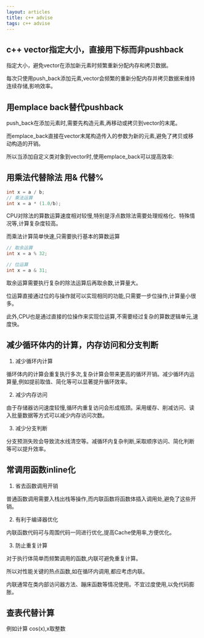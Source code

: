 ```yaml
---
layout: articles
title: c++ advise
tags: c++ advise 
---
```


## c++ vector指定大小，直接用下标而非pushback
指定大小，避免vector在添加新元素时频繁重新分配内存和拷贝数据。

每次只使用push_back添加元素,vector会频繁的重新分配内存并拷贝数据来维持连续存储,影响效率。

## 用emplace back替代pushback

push_back在添加元素时,需要先构造元素,再移动或拷贝到vector的末尾。

而emplace_back直接在vector末尾构造传入的参数为新的元素,避免了拷贝或移动构造的开销。

所以当添加自定义类对象到vector时,使用emplace_back可以提高效率:

## 用乘法代替除法 用& 代替%
```cpp
int x = a / b; 
// 乘法运算
int x = a * (1.0/b);
```
CPU对除法的算数运算速度相对较慢,特别是浮点数除法需要处理规格化、特殊情况等,计算复杂度较高。

而乘法计算简单快速,只需要执行基本的算数运算
```cpp
// 取余运算
int x = a % 32;

// 位运算    
int x = a & 31;
```

取余运算需要执行复杂的除法运算后再取余数,计算量大。

位运算直接通过位的与操作就可以实现相同的功能,只需要一步位操作,计算量小很多。

此外,CPU也是通过直接的位操作来实现位运算,不需要经过复杂的算数逻辑单元,速度快。
## 减少循环体内的计算，内存访问和分支判断


1. 减少循环内计算

循环体内的计算会重复执行多次,复杂计算会带来更高的循环开销。减少循环内运算量,例如提前取值、简化等可以显著提升循环效率。

2. 减少内存访问 

由于存储器访问速度较慢,循环内重复访问会形成瓶颈。采用缓存、削减访问、读入批量数据等方式可以减少内存访问次数。

3. 减少分支判断

分支预测失败会导致流水线清空等。减循环内复杂判断,采取顺序访问、简化判断等可以提升效率。

## 常调用函数inline化
1. 省去函数调用开销

普通函数调用需要入栈出栈等操作,而内联函数将函数体插入调用处,避免了这些开销。

2. 有利于编译器优化 

内联函数代码可与周围代码一同进行优化,提高Cache使用率,方便优化。

3. 防止重复计算

对于执行体简单而频繁调用的函数,内联可避免重复计算。

所以对性能关键的热点函数,如在循环内调用,都应考虑内联。

内联通常在类内部访问器方法、蹦床函数等情况使用。不宜过度使用,以免代码膨胀。

## 查表代替计算

例如计算 cos(x),x取整数
